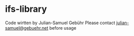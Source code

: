 # ifs-library
Code wirtten by Julian-Samuel Gebühr
Please contact julian-samuel@gebuehr.net before usage
